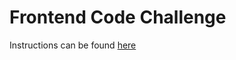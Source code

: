# Frontend Code Challenge

Instructions can be found [here](https://thetyrecollective.notion.site/TTC-Coding-Challenge-1acba97f15838063ab97e239e499979b)
